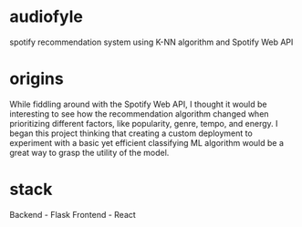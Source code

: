 # audiofyle
spotify recommendation system using K-NN algorithm and Spotify Web API

# origins
While fiddling around with the Spotify Web API, I thought it would be interesting to see how the recommendation algorithm changed when prioritizing different factors, like popularity, genre, tempo, and energy. I began this project thinking that creating a custom deployment to experiment with a basic yet efficient classifying ML algorithm would be a great way to grasp the utility of the model. 

# stack
Backend - Flask
Frontend - React
